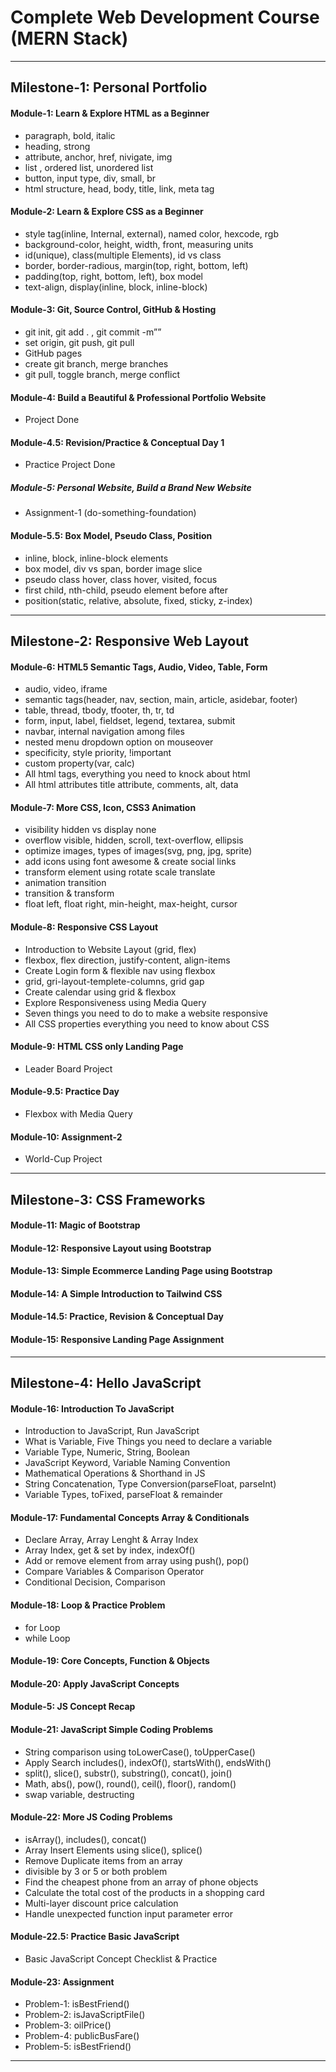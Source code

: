 # Complete Web Development Course (MERN Stack)

---

## Milestone-1: Personal Portfolio

#### Module-1: Learn & Explore HTML as a Beginner

- paragraph, bold, italic
- heading, strong
- attribute, anchor, href, nivigate, img
- list , ordered list, unordered list
- button, input type, div, small, br
- html structure, head, body, title, link, meta tag
  <br>

#### Module-2: Learn & Explore CSS as a Beginner

- style tag(inline, Internal, external), named color, hexcode, rgb
- background-color, height, width, front, measuring units
- id(unique), class(multiple Elements), id vs class
- border, border-radious, margin(top, right, bottom, left)
- padding(top, right, bottom, left), box model
- text-align, display(inline, block, inline-block)
  <br>

#### Module-3: Git, Source Control, GitHub & Hosting

- git init, git add . , git commit -m””
- set origin, git push, git pull
- GitHub pages
- create git branch, merge branches
- git pull, toggle branch, merge conflict
  <br>

#### Module-4: Build a Beautiful & Professional Portfolio Website

- Project Done
  <br>

#### Module-4.5: Revision/Practice & Conceptual Day 1

- Practice Project Done
  <br>

##### Module-5: Personal Website, Build a Brand New Website

- Assignment-1 (do-something-foundation)
  <br>

#### Module-5.5: Box Model, Pseudo Class, Position

- inline, block, inline-block elements
- box model, div vs span, border image slice
- pseudo class hover, class hover, visited, focus
- first child, nth-child, pseudo element before after
- position(static, relative, absolute, fixed, sticky, z-index)

---

## Milestone-2: Responsive Web Layout

#### Module-6: HTML5 Semantic Tags, Audio, Video, Table, Form

- audio, video, iframe
- semantic tags(header, nav, section, main, article, asidebar, footer)
- table, thread, tbody, tfooter, th, tr, td
- form, input, label, fieldset, legend, textarea, submit
- navbar, internal navigation among files
- nested menu dropdown option on mouseover
- specificity, style priority, !important
- custom property(var, calc)
- All html tags, everything you need to knock about html
- All html attributes title attribute, comments, alt, data
  <br>

#### Module-7: More CSS, Icon, CSS3 Animation

- visibility hidden vs display none
- overflow visible, hidden, scroll, text-overflow, ellipsis
- optimize images, types of images(svg, png, jpg, sprite)
- add icons using font awesome & create social links
- transform element using rotate scale translate
- animation transition
- transition & transform
- float left, float right, min-height, max-height, cursor
  <br>

#### Module-8: Responsive CSS Layout

- Introduction to Website Layout (grid, flex)
- flexbox, flex direction, justify-content, align-items
- Create Login form & flexible nav using flexbox
- grid, gri-layout-templete-columns, grid gap
- Create calendar using grid & flexbox
- Explore Responsiveness using Media Query
- Seven things you need to do to make a website responsive
- All CSS properties everything you need to know about CSS

#### Module-9: HTML CSS only Landing Page

- Leader Board Project

#### Module-9.5: Practice Day

- Flexbox with Media Query

#### Module-10: Assignment-2

- World-Cup Project

---

## Milestone-3: CSS Frameworks

#### Module-11: Magic of Bootstrap

#### Module-12: Responsive Layout using Bootstrap

#### Module-13: Simple Ecommerce Landing Page using Bootstrap

#### Module-14: A Simple Introduction to Tailwind CSS

#### Module-14.5: Practice, Revision & Conceptual Day

#### Module-15: Responsive Landing Page Assignment

---


## Milestone-4: Hello JavaScript

#### Module-16: Introduction To JavaScript

- Introduction to JavaScript, Run JavaScript
- What is Variable, Five Things you need to declare a variable
- Variable Type, Numeric, String, Boolean
- JavaScript Keyword, Variable Naming Convention
- Mathematical Operations & Shorthand in JS
- String Concatenation, Type Conversion(parseFloat, parseInt)
- Variable Types, toFixed, parseFloat & remainder

#### Module-17: Fundamental Concepts Array & Conditionals

- Declare Array, Array Lenght & Array Index
- Array Index, get & set by index, indexOf()
- Add or remove element from array using push(), pop()
- Compare Variables & Comparison Operator
- Conditional Decision, Comparison

#### Module-18: Loop & Practice Problem

- for Loop
- while Loop


#### Module-19: Core Concepts, Function & Objects

#### Module-20: Apply JavaScript Concepts

#### Module-5: JS Concept Recap

#### Module-21: JavaScript Simple Coding Problems

- String comparison using toLowerCase(), toUpperCase()
- Apply Search includes(), indexOf(), startsWith(), endsWith()
- split(), slice(), substr(), substring(), concat(), join()
- Math, abs(), pow(), round(), ceil(), floor(), random()
- swap variable, destructing
#### Module-22: More JS Coding Problems

- isArray(), includes(), concat()
- Array Insert Elements using slice(), splice()
- Remove Duplicate items from an array
- divisible by 3 or 5 or both problem
- Find the cheapest phone from an array of phone objects
- Calculate the total cost of the products in a shopping card
- Multi-layer discount price calculation
- Handle unexpected function input parameter error

#### Module-22.5: Practice Basic JavaScript

- Basic JavaScript Concept Checklist & Practice

#### Module-23: Assignment

- Problem-1: isBestFriend()
- Problem-2: isJavaScriptFile()
- Problem-3: oilPrice()
- Problem-4: publicBusFare()
- Problem-5: isBestFriend()

---

